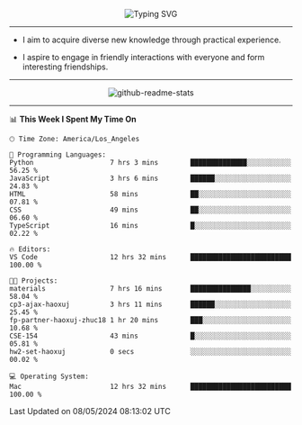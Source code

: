 <p align="center">
  <img src="https://readme-typing-svg.demolab.com?font=Fira+Code&weight=500&size=32&duration=2500&pause=1600&center=true&vCenter=true&random=false&width=1024&height=64&lines=Hi+there+%F0%9F%91%8B;I'm+delighted+you+could+make+it+here+%F0%9F%8E%89;I'm+Harry%2C+a+college+student+still+finding+my+way" alt="Typing SVG" />
</p>


---


- I aim to acquire diverse new knowledge through practical experience.

- I aspire to engage in friendly interactions with everyone and form interesting friendships.


---


<p align="center">
  <img src="https://github-readme-stats.vercel.app/api?username=Harry-Jing&show_icons=true" alt="github-readme-stats"/>
</p>


---

<!--START_SECTION:waka-->
📊 **This Week I Spent My Time On** 

```text
🕑︎ Time Zone: America/Los_Angeles

💬 Programming Languages: 
Python                   7 hrs 3 mins        ██████████████░░░░░░░░░░░   56.25 % 
JavaScript               3 hrs 6 mins        ██████░░░░░░░░░░░░░░░░░░░   24.83 % 
HTML                     58 mins             ██░░░░░░░░░░░░░░░░░░░░░░░   07.81 % 
CSS                      49 mins             ██░░░░░░░░░░░░░░░░░░░░░░░   06.60 % 
TypeScript               16 mins             █░░░░░░░░░░░░░░░░░░░░░░░░   02.22 % 

🔥 Editors: 
VS Code                  12 hrs 32 mins      █████████████████████████   100.00 % 

🐱‍💻 Projects: 
materials                7 hrs 16 mins       ███████████████░░░░░░░░░░   58.04 % 
cp3-ajax-haoxuj          3 hrs 11 mins       ██████░░░░░░░░░░░░░░░░░░░   25.45 % 
fp-partner-haoxuj-zhuc18 1 hr 20 mins        ███░░░░░░░░░░░░░░░░░░░░░░   10.68 % 
CSE-154                  43 mins             █░░░░░░░░░░░░░░░░░░░░░░░░   05.81 % 
hw2-set-haoxuj           0 secs              ░░░░░░░░░░░░░░░░░░░░░░░░░   00.02 % 

💻 Operating System: 
Mac                      12 hrs 32 mins      █████████████████████████   100.00 % 
```


 Last Updated on 08/05/2024 08:13:02 UTC
<!--END_SECTION:waka-->
